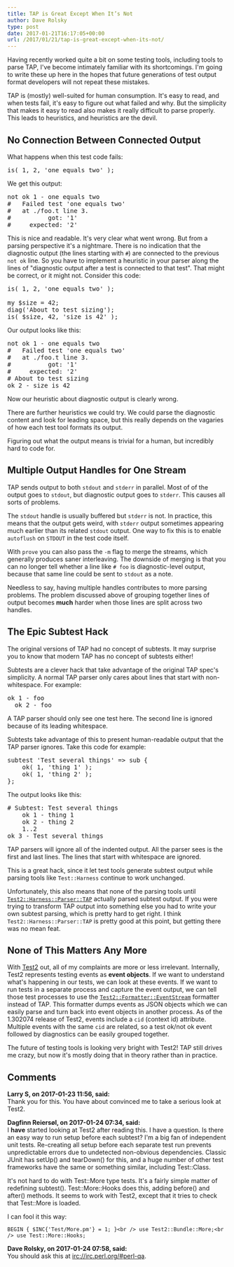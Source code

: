 ```yaml
---
title: TAP is Great Except When It’s Not
author: Dave Rolsky
type: post
date: 2017-01-21T16:17:05+00:00
url: /2017/01/21/tap-is-great-except-when-its-not/
---
```

Having recently worked quite a bit on some testing tools, including tools to parse TAP, I've become intimately familiar with its shortcomings. I'm going to write these up here in the hopes that future generations of test output format developers will not repeat these mistakes.

TAP is (mostly) well-suited for human consumption. It's easy to read, and when tests fail, it's easy to figure out what failed and why. But the simplicity that makes it easy to read also makes it really difficult to parse properly. This leads to heuristics, and heuristics are the devil.

## No Connection Between Connected Output

What happens when this test code fails:

<pre class="lang:perl decode:true">is( 1, 2, 'one equals two' );
</pre>

We get this output:

<pre class="lang:none highlight:0 decode:true">not ok 1 - one equals two
#   Failed test 'one equals two'
#   at ./foo.t line 3.
#          got: '1'
#     expected: '2'
</pre>

This is nice and readable. It's very clear what went wrong. But from a parsing perspective it's a nightmare. There is no indication that the diagnostic output (the lines starting with `#`) are connected to the previous `not ok` line. So you have to implement a heuristic in your parser along the lines of "diagnostic output after a test is connected to that test". That might be correct, or it might not. Consider this code:

<pre class="lang:perl decode:true">is( 1, 2, 'one equals two' );

my $size = 42;
diag('About to test sizing');
is( $size, 42, 'size is 42' );
</pre>

Our output looks like this:

<pre class="lang:none highlight:0 decode:true">not ok 1 - one equals two
#   Failed test 'one equals two'
#   at ./foo.t line 3.
#          got: '1'
#     expected: '2'
# About to test sizing
ok 2 - size is 42
</pre>

Now our heuristic about diagnostic output is clearly wrong.

There are further heuristics we could try. We could parse the diagnostic content and look for leading space, but this really depends on the vagaries of how each test tool formats its output.

Figuring out what the output means is trivial for a human, but incredibly hard to code for.

## Multiple Output Handles for One Stream

TAP sends output to both `stdout` and `stderr` in parallel. Most of of the output goes to `stdout`, but diagnostic output goes to `stderr`. This causes all sorts of problems.

The `stdout` handle is usually buffered but `stderr` is not. In practice, this means that the output gets weird, with `stderr` output sometimes appearing much earlier than its related `stdout` output. One way to fix this is to enable `autoflush` on `STDOUT` in the test code itself.

With `prove` you can also pass the `-m` flag to merge the streams, which generally produces saner interleaving. The downside of merging is that you can no longer tell whether a line like `# foo` is diagnostic-level output, because that same line could be sent to `stdout` as a note.

Needless to say, having multiple handles contributes to more parsing problems. The problem discussed above of grouping together lines of output becomes **much** harder when those lines are split across two handles.

## The Epic Subtest Hack

The original versions of TAP had no concept of subtests. It may surprise you to know that modern TAP has no concept of subtests either!

Subtests are a clever hack that take advantage of the original TAP spec's simplicity. A normal TAP parser only cares about lines that start with non-whitespace. For example:

<pre class="lang:none highlight:0 decode:true">ok 1 - foo
  ok 2 - foo
</pre>

A TAP parser should only see one test here. The second line is ignored because of its leading whitespace.

Subtests take advantage of this to present human-readable output that the TAP parser ignores. Take this code for example:

<pre class="lang:perl decode:true">subtest 'Test several things' => sub {
    ok( 1, 'thing 1' );
    ok( 1, 'thing 2' );
};
</pre>

The output looks like this:

<pre class="lang:none highlight:0 decode:true"># Subtest: Test several things
    ok 1 - thing 1
    ok 2 - thing 2
    1..2
ok 3 - Test several things
</pre>

TAP parsers will ignore all of the indented output. All the parser sees is the first and last lines. The lines that start with whitespace are ignored.

This is a great hack, since it let test tools generate subtest output while parsing tools like `Test::Harness` continue to work unchanged.

Unfortunately, this also means that none of the parsing tools until [`Test2::Harness::Parser::TAP`][1] actually parsed subtest output. If you were trying to transform TAP output into something else you had to write your own subtest parsing, which is pretty hard to get right. I think `Test2::Harness::Parser::TAP` is pretty good at this point, but getting there was no mean feat.

## None of This Matters Any More

With [Test2][2] out, all of my complaints are more or less irrelevant. Internally, Test2 represents testing events as **event objects**. If we want to understand what's happening in our tests, we can look at these events. If we want to run tests in a separate process and capture the event output, we can tell those test processes to use the [`Test2::Formatter::EventStream`][3] formatter instead of TAP. This formatter dumps events as JSON objects which we can easily parse and turn back into event objects in another process. As of the 1.302074 release of Test2, events include a `cid` (context id) attribute. Multiple events with the same `cid` are related, so a test ok/not ok event followed by diagnostics can be easily grouped together.

The future of testing tools is looking very bright with Test2! TAP still drives me crazy, but now it's mostly doing that in theory rather than in practice.

 [1]: https://metacpan.org/pod/Test2::Harness::Parser::TAP
 [2]: https://metacpan.org/pod/Test2
 [3]: https://metacpan.org/pod/Test2::Formatter::EventStream

## Comments

**Larry S, on 2017-01-23 11:56, said:**  
Thank you for this. You have about convinced me to take a serious look at Test2.

**Dagfinn Reiersøl, on 2017-01-24 07:34, said:**  
I **have** started looking at Test2 after reading this. I have a question. Is there an easy way to run setup before each subtest? I'm a big fan of independent unit tests. Re-creating all setup before each separate test run prevents unpredictable errors due to undetected non-obvious dependencies. Classic JUnit has setUp() and tearDown() for this, and a huge number of other test frameworks have the same or something similar, including Test::Class.

It's not hard to do with Test::More type tests. It's a fairly simple matter of redefining subtest(). Test::More::Hooks does this, adding before() and after() methods. It seems to work with Test2, except that it tries to check that Test::More is loaded.

I can fool it this way:

`BEGIN { $INC{'Test/More.pm'} = 1; }<br />
use Test2::Bundle::More;<br />
use Test::More::Hooks;`

**Dave Rolsky, on 2017-01-24 07:58, said:**  
You should ask this at <a href="irc://irc.perl.org/#perl-qa" rel="nofollow">irc://irc.perl.org/#perl-qa</a>.